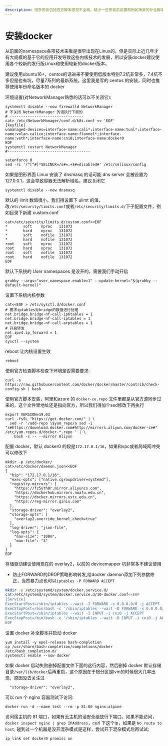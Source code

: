 ```yaml
---
description: 很多安装包括官方脚本感觉不全面，缺少一些安装前设置和例如场景的补全脚本设置，这里讲下安装步骤
---
```


# 安装docker

从前面的namespace各项技术来看是很早出现在Linux的，但是实际上近几年才有大规模的基于它的应用开发导致这些内核技术的发展，所以安装docker建议使用各个较新的发行版Linux和使用较新的docker版本。

建议使用ubuntu16+，centos的话进来不要使用低版本特别7.2坑非常多，7.4坑不多但是也有坑，尽量7系列的最新系统。这里我是写的 centos 的安装，同时也推荐使用年份命名版本的 docker

环境设置\(对NetworkManager熟悉的话可以不关闭它\):

```
systemctl disable --now firewalld NetworkManager
# 不关闭 NetworkManager 的话执行下面的
# ---------------------------------
cat> /etc/NetworkManager/conf.d/k8s.conf << 'EOF'
[keyfile]
unmanaged-devices=interface-name:cali*;interface-name:tunl*;interface-name:vxlan.calico;interface-name:flannel*;interface-name:veth*;interface-name:cni0;interface-name:docker0
EOF
systemctl restart NetworkManager
#-------------------------------------

setenforce 0
sed -ri '/^[^#]*SELINUX=/s#=.+$#=disabled#' /etc/selinux/config
```

如果是图形界面 Linux 安装了 dnsmasq 的话可能 dns server 会被设置为127.0.0.1，这会导致容器无法解析域名，建议关闭它

```text
systemctl disable --now dnsmasq
```

默认的 limit 数值很小，我们得设置下 ulimt 的值，改`/etc/security/limits.conf`或者`/etc/security/limits.d/`下子配置文件，例如目录下新建 custom.conf

```text
cat>/etc/security/limits.d/custom.conf<<EOF
*       soft    nproc   131072
*       hard    nproc   131072
*       soft    nofile  131072
*       hard    nofile  131072
root    soft    nproc   131072
root    hard    nproc   131072
root    soft    nofile  131072
root    hard    nofile  131072
EOF
```

默认下系统的 User namespaces 是没开的，需要我们手动开启

```text
grubby --args="user_namespace.enable=1" --update-kernel="$(grubby --default-kernel)"
```

设置下系统内核参数

```text
cat<<EOF > /etc/sysctl.d/docker.conf
# 要求iptables对bridge的数据进行处理
net.bridge.bridge-nf-call-ip6tables = 1
net.bridge.bridge-nf-call-iptables = 1
net.bridge.bridge-nf-call-arptables = 1
# 开启转发
net.ipv4.ip_forward = 1
EOF
sysctl --system
```

reboot 让内核设置生效

```text
reboot
```

使用官方检查脚本检查下环境是否需要要求:

```text
curl -s https://raw.githubusercontent.com/docker/docker/master/contrib/check-config.sh | bash
```

使用官方脚本安装，阿里和azure 的 `docker-ce.repo` 文件里都是从官方源同步过来的，这个文件里地址还是指向官方，所以我们得加个sed修改下再执行

```text
export VERSION=19.03
curl -fsSL "https://get.docker.com/" | \
  sed -r '/add-repo \$yum_repo/a sed -i "s#https://download.docker.com#http://mirrors.aliyun.com/docker-ce#" /etc/yum.repos.d/docker-*.repo ' | \
    bash -s -- --mirror Aliyun
```

配置 docker，默认 docker0 的段是`172.17.0.1/16`，如果和vpc或者局域网冲突可以修改下

```text
mkdir -p /etc/docker/
cat>/etc/docker/daemon.json<<EOF
{
  "bip": "172.17.0.1/16",
  "exec-opts": ["native.cgroupdriver=systemd"],
  "registry-mirrors": [
    "https://fz5yth0r.mirror.aliyuncs.com",
    "https://dockerhub.mirrors.nwafu.edu.cn",
    "https://docker.mirrors.ustc.edu.cn",
    "https://reg-mirror.qiniu.com"
  ],
  "storage-driver": "overlay2",
  "storage-opts": [
    "overlay2.override_kernel_check=true"
  ],
  "log-driver": "json-file",
  "log-opts": {
    "max-size": "100m",
    "max-file": "3"
  }
}
EOF
```

存储驱动建议使用现在的 overlay2，以前的 devicemapper 坑非常多不建议使用

* 防止FORWARD的DROP策略影响转发,给docker daemon添加下列参数修正，当然暴力点也可以`iptables -P FORWARD ACCEPT`

```bash
mkdir -p /etc/systemd/system/docker.service.d/
cat>/etc/systemd/system/docker.service.d/10-docker.conf<<EOF
[Service]
ExecStartPost=/sbin/iptables --wait -I FORWARD -s 0.0.0.0/0 -j ACCEPT
ExecStopPost=/bin/bash -c '/sbin/iptables --wait -D FORWARD -s 0.0.0.0/0 -j ACCEPT &> /dev/null || :'
ExecStartPost=/sbin/iptables --wait -I INPUT -i cni0 -j ACCEPT
ExecStopPost=/bin/bash -c '/sbin/iptables --wait -D INPUT -i cni0 -j ACCEPT &> /dev/null || :'
EOF
```

设置 docker 补全脚本并启动 docker

```text
yum install -y epel-release bash-completion 
cp /usr/share/bash-completion/completions/docker /etc/bash_completion.d/
systemctl enable --now docker
```

如果 docker 启动失败删掉配置文件下面的这行内容，然后删掉 docker 默认存储目录`/var/lib/docker`后再重启，这个原因在于根分区是lvm的时候很大几率出现，原因没去关注过

```text
  "storage-driver": "overlay2",
```

 可以 run 个 nginx 容器测试下访问:

```text
docker run -d --name test --rm -p 81:80 nginx:alpine
```

访问宿主机的 81 端口，如果有云主机的话安全组放行下端口。如果不能访问，`docker inspect nginx | grep IPAddress`，curl 下这个ip，如果是 `No route to host`, 碰到过一个机器是没开混杂模式是这样，尝试开下混杂模式后再试试:

```text
ip link set docker0 promisc on
```

